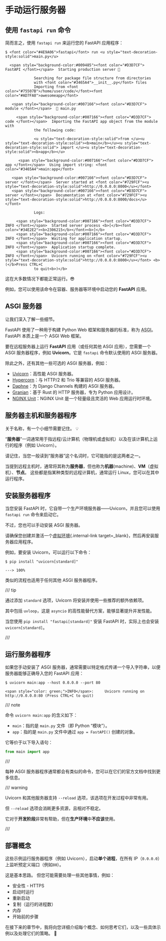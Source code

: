 # 手动运行服务器

## 使用 `fastapi run` 命令

简而言之，使用 `fastapi run` 来运行您的 FastAPI 应用程序：

<div class="termy">

```console
$ <font color="#4E9A06">fastapi</font> run <u style="text-decoration-style:solid">main.py</u>

  <span style="background-color:#009485"><font color="#D3D7CF"> FastAPI </font></span>  Starting production server 🚀

             Searching for package file structure from directories
             with <font color="#3465A4">__init__.py</font> files
             Importing from <font color="#75507B">/home/user/code/</font><font color="#AD7FA8">awesomeapp</font>

   <span style="background-color:#007166"><font color="#D3D7CF"> module </font></span>  🐍 main.py

     <span style="background-color:#007166"><font color="#D3D7CF"> code </font></span>  Importing the FastAPI app object from the module with
             the following code:

             <u style="text-decoration-style:solid">from </u><u style="text-decoration-style:solid"><b>main</b></u><u style="text-decoration-style:solid"> import </u><u style="text-decoration-style:solid"><b>app</b></u>

      <span style="background-color:#007166"><font color="#D3D7CF"> app </font></span>  Using import string: <font color="#3465A4">main:app</font>

   <span style="background-color:#007166"><font color="#D3D7CF"> server </font></span>  Server started at <font color="#729FCF"><u style="text-decoration-style:solid">http://0.0.0.0:8000</u></font>
   <span style="background-color:#007166"><font color="#D3D7CF"> server </font></span>  Documentation at <font color="#729FCF"><u style="text-decoration-style:solid">http://0.0.0.0:8000/docs</u></font>

             Logs:

     <span style="background-color:#007166"><font color="#D3D7CF"> INFO </font></span>  Started server process <b>[</b><font color="#34E2E2"><b>2306215</b></font><b>]</b>
     <span style="background-color:#007166"><font color="#D3D7CF"> INFO </font></span>  Waiting for application startup.
     <span style="background-color:#007166"><font color="#D3D7CF"> INFO </font></span>  Application startup complete.
     <span style="background-color:#007166"><font color="#D3D7CF"> INFO </font></span>  Uvicorn running on <font color="#729FCF"><u style="text-decoration-style:solid">http://0.0.0.0:8000</u></font> <b>(</b>Press CTRL+C
             to quit<b>)</b>
```

</div>

这在大多数情况下都能正常运行。😎

例如，您可以使用该命令在容器、服务器等环境中启动您的 **FastAPI** 应用。

## ASGI 服务器

让我们深入了解一些细节。

FastAPI 使用了一种用于构建 Python Web 框架和服务器的标准，称为 <abbr title="Asynchronous Server Gateway Interface，异步服务器网关接口">ASGI</abbr>。FastAPI 本质上是一个 ASGI Web 框架。

要在远程服务器上运行 **FastAPI** 应用（或任何其他 ASGI 应用），您需要一个 ASGI 服务器程序，例如 **Uvicorn**。它是 `fastapi` 命令默认使用的 ASGI 服务器。

除此之外，还有其他一些可选的 ASGI 服务器，例如：

* <a href="https://www.uvicorn.org/" class="external-link" target="_blank">Uvicorn</a>：高性能 ASGI 服务器。
* <a href="https://hypercorn.readthedocs.io/" class="external-link" target="_blank">Hypercorn</a>：与 HTTP/2 和 Trio 等兼容的 ASGI 服务器。
* <a href="https://github.com/django/daphne" class="external-link" target="_blank">Daphne</a>：为 Django Channels 构建的 ASGI 服务器。
* <a href="https://github.com/emmett-framework/granian" class="external-link" target="_blank">Granian</a>：基于 Rust 的 HTTP 服务器，专为 Python 应用设计。
* <a href="https://unit.nginx.org/howto/fastapi/" class="external-link" target="_blank">NGINX Unit</a>：NGINX Unit 是一个轻量级且灵活的 Web 应用运行时环境。

## 服务器主机和服务器程序

关于名称，有一个小细节需要记住。 💡

“**服务器**”一词通常用于指远程/云计算机（物理机或虚拟机）以及在该计算机上运行的程序（例如 Uvicorn）。

请记住，当您一般读到“服务器”这个名词时，它可能指的是这两者之一。

当提到远程主机时，通常将其称为**服务器**，但也称为**机器**(machine)、**VM**（虚拟机）、**节点**。 这些都是指某种类型的远程计算机，通常运行 Linux，您可以在其中运行程序。


## 安装服务器程序

当您安装 FastAPI 时，它自带一个生产环境服务器——Uvicorn，并且您可以使用 `fastapi run` 命令来启动它。

不过，您也可以手动安装 ASGI 服务器。

请确保您创建并激活一个[虚拟环境](../virtual-environments.md){.internal-link target=_blank}，然后再安装服务器应用程序。

例如，要安装 Uvicorn，可以运行以下命令：

<div class="termy">

```console
$ pip install "uvicorn[standard]"

---> 100%
```

</div>

类似的流程也适用于任何其他 ASGI 服务器程序。

/// tip

通过添加 `standard` 选项，Uvicorn 将安装并使用一些推荐的额外依赖项。

其中包括 `uvloop`，这是 `asyncio` 的高性能替代方案，能够显著提升并发性能。

当您使用 `pip install "fastapi[standard]"` 安装 FastAPI 时，实际上也会安装 `uvicorn[standard]`。

///

## 运行服务器程序

如果您手动安装了 ASGI 服务器，通常需要以特定格式传递一个导入字符串，以便服务器能够正确导入您的 FastAPI 应用：

<div class="termy">

```console
$ uvicorn main:app --host 0.0.0.0 --port 80

<span style="color: green;">INFO</span>:     Uvicorn running on http://0.0.0.0:80 (Press CTRL+C to quit)
```

</div>

/// note

命令 `uvicorn main:app` 的含义如下：

* `main`：指的是 `main.py` 文件（即 Python “模块”）。
* `app`：指的是 `main.py` 文件中通过 `app = FastAPI()` 创建的对象。

它等价于以下导入语句：

```Python
from main import app
```

///

每种 ASGI 服务器程序通常都会有类似的命令，您可以在它们的官方文档中找到更多信息。

/// warning

Uvicorn 和其他服务器支持 `--reload` 选项，该选项在开发过程中非常有用。

但 `--reload` 选项会消耗更多资源，且相对不稳定。

它对于**开发阶段**非常有帮助，但在**生产环境**中**不应该**使用。

///

## 部署概念

这些示例运行服务器程序（例如 Uvicorn），启动**单个进程**，在所有 IP（`0.0.0.0`）上监听预定义端口（例如`80`）。

这是基本思路。 但您可能需要处理一些其他事情，例如：

* 安全性 - HTTPS
* 启动时运行
* 重新启动
* 复制（运行的进程数）
* 内存
* 开始前的步骤

在接下来的章节中，我将向您详细介绍每个概念、如何思考它们，以及一些具体示例以及处理它们的策略。 🚀
